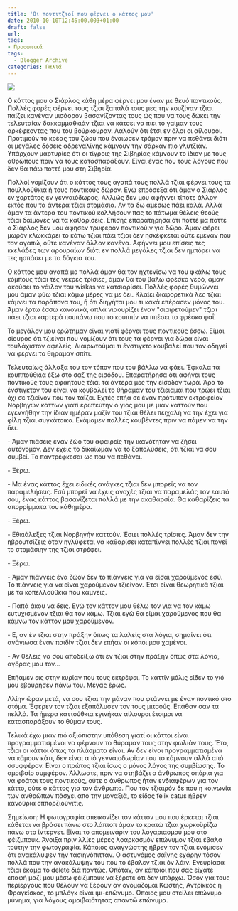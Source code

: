 ```yaml
---
title: 'Οι ποντιτζιοί που φέρνει ο κάττος μου'
date: 2010-10-10T12:46:00.003+01:00
draft: false
url: 
tags: 
- Προσωπικά
tags:
  - Blogger Archive
categories: Παλιά
---
```


[![](https://blogger.googleusercontent.com/img/b/R29vZ2xl/AVvXsEiuZKw-CVzUbTiWqET7mjzQLQR5gc6KoeHVcqJge4E2o-GN1X4Pa-f-bR6a2iiCSMeFfFUf3BpdWDN_TMszbzgQYT9JyWSOIdyizfmZ4bcNu98lLT1uJF6Gtga3mUjQa9pixzdsgWRwcQQ/s320/Capture+d%E2%80%99%C3%A9cran+2010-09-23+%C3%A0+23.36.56+2.png)](https://blogger.googleusercontent.com/img/b/R29vZ2xl/AVvXsEiuZKw-CVzUbTiWqET7mjzQLQR5gc6KoeHVcqJge4E2o-GN1X4Pa-f-bR6a2iiCSMeFfFUf3BpdWDN_TMszbzgQYT9JyWSOIdyizfmZ4bcNu98lLT1uJF6Gtga3mUjQa9pixzdsgWRwcQQ/s1600/Capture+d%E2%80%99%C3%A9cran+2010-09-23+%C3%A0+23.36.56+2.png)  
  
  
  

Ο κάττος μου ο Σιάρλος κάθη μέρα φέρνει μου έναν με θκυό ποντικούς. Πολλές φορές φέρνει τους τζιαι ξαπαλά τους μες την κουζίναν τζιαι παίζει κανέναν μισάορον βασανίζοντας τους ώς που να τους δώκει την τελευταίαν δακκαμμαθκιάν τζιαι να κάτσει να πιει το γαίμαν τους αρκέφκοντας που του βούρκουραν. Λαλούν ότι έτσι εν όλοι οι αίλουροι. Προτιμούν το κρέας του ζώου που ένοιωσεν τρόμον πριν να πεθάνει διότι οι μεγάλες δόσεις αδρεναλίνης κάμνουν την σάρκαν πιο γλυτζιάν. Υπάρχουν μαρτυρίες ότι οι τίγροις της Σιβηρίας κάμνουν το ίδιον με τους αθρώπους πριν να τους κατασπαράξουν. Είναι ένας που τους λόγους που δεν θα πάω ποττέ μου στη Σιβηρία.

  

Πολλοί νομίζουν ότι ο κάττος τους αγαπά τους πολλά τζιαι φέρνει τους τα πουλλούθκια ή τους ποντικούς δώρον. Εγώ επρόσεξα ότι άμαν ο Σιάρλος εν χορτάτος εν γενναιόδωρος. Αλλιώς δεν μου αφήννει τίποτε άλλον εκτός που τα άντερα τζιαι στομάσια. Αν τα δω αμέσως πάει καλά. Αλλά άμαν τα άντερα του ποντικού κολλήσουν πας το πάτωμα θέλεις θεούς τζιαι δαίμονες να τα καθαρίσεις. Επίσης επαρατήρησα ότι ποττέ μα ποττέ ο Σιάρλος δεν μου άφησεν τρυφερόν ποντικούιν για δώρο. Άμαν φέρει μωρόν κλωκκάρει το κάτω τζιαι πάει τζιαι δεν ησκέφκεται ούτε εμέναν που τον αγαπώ, ούτε κανέναν άλλον κανένα. Αφήννει μου επίσεις τες κκελάδες των αρουραίων διότι εν πολλά μεγάλες τζιαι δεν ημπόρει να τες ησπάσει με τα δόγκια του.

  

Ο κάττος μου αγαπά με πολλά άμαν θα τον ηχτενίσω να του φκάλω τους κόμπους τζιαι τες νεκρές τρίσιες, άμαν θα του βάλω φρέσκο νερό, άμαν ακούσει το νάιλον του wiskas να κατσιαρίσει. Πολλές φορές θυμώννει μου άμαν φύω τζιαι κάμω μέρες να με δει. Κλαίει διαφορετικά λες τζιαι κάμνει τα παράπονα του, ή ότι διηγήται μου τι κακά επέρασεν μόνος του. Άμαν έρτω έσσω κανονικά, απλά νιαουρίζει έναν "σιαιρετούμεν" τζιαι πάει τζιαι καρτερά πουπάνω που το κουππίν να ππέσει το φρέσκο φαΐ.

  

Το μεγάλον μου ερώτημαν είναι γιατί φέρνει τους ποντικούς έσσω. Είμαι σίουρος ότι τζιείνοι που νομίζουν ότι τους τα φέρνει για δώρα είναι τουλάχιστον αφελείς. Διαιρωτούμαι τι ένστιγκτο κουβαλεί που τον οδηγεί να φέρνει το θήραμαν σπίτι.

  

Τελευταίως άλλαξα του τον τόπον που του βάλλω να φάει. Έφκαλα τα κουππούθκια έξω στο σαζ της εισόδου. Επαρατήρησα ότι αφήνει τους ποντικούς τους αφάητους τζιαι τα άντερα μες την είσοδον τωρά. Άρα το ένστιγκτον του είναι να κουβαλεί το θήραμαν του τζιειαμαί που τρώει τζιαι όχι σε τζιείνον που τον ταΐζει. Εχτές επήα σε έναν πρότυπον εκτροφείον Νορβηγών κάττων γιατί ερωτεύτην ο γιος μου με μιαν καττούν που εγεννήθην την ίδιαν ημέραν μαζίν του τζιαι θέλει πειχαλή να την έχει για φίλη τζιαι συγκάτοικο. Εκάμαμεν πολλές κουβέντες πριν να πάμεν να την δει.

  

\- Άμαν πιάσεις έναν ζώο του αφαιρείς την ικανότηταν να ζήσει αυτόνομον. Δεν έχεις το δικαίωμαν να το ξαπολύσεις, ότι τζιαι να σου συμβεί. Το παντρέφκεσαι ως που να πεθάνει.

\- Ξέρω.

\- Μα ένας κάττος έχει ειδικές ανάγκες τζιαι δεν μπορείς να τον παραμελήσεις. Εσύ μπορεί να έχεις ανοχές τζιαι να παραμελάς τον εαυτό σου, ένας κάττος βασανίζεται πολλά με την ακαθαρσία. Θα καθαρίζεις τα απορρίμματα του κάθημέρα.

\- Ξέρω.

\- Εθκιάλεξες τζιαι Νορβηγήν καττούν. Έσιει πολλές τρίσιες. Άμαν δεν την ηβρουτσίζεις όταν ηγλύφεται να καθαρίσει καταπίννει πολλές τζιαι πονεί το στομάσιην της τζιαι στρέφει.

\- Ξέρω.

\- Άμαν πιάννεις ένα ζώον δεν το πιάννεις για να είσαι χαρούμενος εσύ. Το πιάννεις για να είναι χαρούμενον τζιείνον. Έτσι είναι θεωρητικά τζιαι με τα κοπελλούθκια που κάμνεις.

\- Παπά άκου να δεις. Εγώ τον κάττον μου θέλω τον για να τον κάμω ευτυχισμένον τζιαι θα τον κάμω. Τζιαι εγώ θα είμαι χαρούμενος που θα κάμνω τον κάττον μου χαρούμενον.

\- Ε, αν έν τζιαι στην πράξην όπως τα λαλείς στα λόγια, σημαίνει ότι ανάγιωσα έναν παιδίν τζιαι δεν επήαν οι κόποι μου χαμένοι.

\- Αν θέλεις να σου αποδείξω ότι εν τζιαι στην πράξην όπως στα λόγια, αγόρας μου τον...

  

Επήαμεν εις στην κυρίαν που τους εκτρέφει. Το καττίν μόλις είδεν το γιό μου εβούρησεν πάνω του. Μέγας έρως.

  

Λλίην ώραν μετά, να σου τζιαι την μάναν που φτάννει με έναν ποντικό στο στόμα. Έφερεν τον τζιαι εξαπόλυσεν τον τους μιτσούς. Επάθαν σαν τα πελλά. Τα ήμερα καττούθκια εγινήκαν αίλουροι έτοιμοι να κατασπαράξουν το θύμαν τους.

  

Τελικά έχω μιαν πιό αξιόπιστην υπόθεση γιατί οι κάττοι είναι προγραμματισμένοι να φέρνουν το θύραμαν τους στην φωλιάν τους. Έτο, τζιαι οι κάττοι όπως τα πλάσματα είναι. Αν δεν είναι προγραμματισμένα να κάμουν κάτι, δεν είναι από γενναιοδωρίαν που το κάμνουν αλλά από σσυφφέρον. Είναι ο πρώτος τζιαι ίσως ο μόνος λόγος της συμβίωσης. Το αμοιβαίο συμφέρον. Άλλωστε, πριν να στηβάζει ο άνθρωπος σπόρια για να φοάται τους ποντικούς, ούτε ο άνθρωπος ήταν ενδιαφέρων για τον κάττο, ούτε ο κάττος για τον άνθρωπο. Που τον τζιαιρόν δε που η κοινωνία των ανθρώπων πάσχει απο την μοναξιά, το είδος felix catus ήβρεν κανούρια οππορζιούνιτις.

  

Σημείωση: Η φωτογραφία απεικονίζει τον κάττον μου που έρκεται τζιαι κάθεται να βράσει πάνω στο λάπτοπ άμαν το κρατώ τζιαι χωρκοϋρίζω πάνω στο ίντερνετ. Είναι το απομεινάριν του λογαριασμού μου στο φέιζμπουκ. Άνοιξα πριν λλίες μέρες λοαρκασμόν επώνυμον τζιαι έβαλα τούτην την φωτογραφία. Κάποιος αναγνώστης ήβρεν τον τζιαι ενόμισεν ότι ανακάλυψεν την τασιηνόπιτταν. Ο αστυνόμος σαΐνης εχάρην τόσον πολλά που την ανακάλυψην του που το έβαλεν τζιαι όν λάιν. Ενευρίασα τζιαι έκαμα το delete διά παντώς. Οπόταν, αν κάποιοι που σας είχατε επαφή μαζί μου μέσω φέιζμπούκ να ξέρετε ότι δεν υπάρχω. Όσον για τους περίεργους που θέλουν να ξέρουν αν ονομάζομαι Κωστής, Αντρίκκος ή Φραγκίσκος, το μπλόγκ είναι ιμι-επώνυμο. Όποιος μου στείλει επώνυμο μύνημα, για λόγους αμοιβαιότητας απαντώ επώνυμα.
